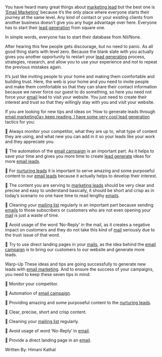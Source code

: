 You have heard many great things about <a href="https://www.pangeaglobalservices.com/lead-generation/">marketing lead</a> but the best one is <a href="https://www.pangeaglobalservices.com/email-marketing-services/">‘Email Marketing’</a> because it’s the only place where everyone starts their journey at the same level. Any kind of contact or your existing clients from another business doesn’t give you any huge advantage over here. Everyone has to start their <a href="https://www.pangeaglobalservices.com/lead-generation/">lead generation</a> from square one.

In simple words, everyone has to start their database from Nil/None.

After hearing this few people gets discourage, but no need to panic. As all good thing starts with level zero. Because the blank slate with you actually gives you another opportunity to restart your <a href="https://www.pangeaglobalservices.com/lead-generation/">lead generating</a> process, strategies, research, and allow you to use your experience and not to repeat the previous mistakes again.

It’s just like inviting people to your home and making them comfortable and building trust. Here, the web is your home and you need to invite people and make them comfortable so that they can share their contact information because we never force our guest to do something, so here you need not force your <a href="https://www.pangeaglobalservices.com/email-marketing-services/">email</a> lead to visit your website. You just need to create their interest and trust so that they willingly stay with you and visit your website.

If you are looking for new tips and ideas on ‘How to generate leads through <a href="https://www.pangeaglobalservices.com/email-marketing-services/">email marketing’/a> keep reading. I have some very cool <a href="https://www.pangeaglobalservices.com/lead-generation/">lead generation</a> tactics for you:

	Always monitor your competitor, what they are up to, what type of content they are using, and what new you can add in it so your leads like your work and they appreciate you.

	The automation of the <a href="https://www.pangeaglobalservices.com/email-marketing-services/">email campaign</a> is an important part. As it helps to save your time and gives you more time to create <a href="https://www.pangeaglobalservices.com/lead-generation/">lead generate</a> ideas for more <a href="https://www.pangeaglobalservices.com/email-marketing-services/">email leads</a>.

	For <a href="https://www.pangeaglobalservices.com/lead-generation/">nurturing leads</a> it is important to serve amazing and some purposeful content to our <a href="https://www.pangeaglobalservices.com/email-marketing-services/">email leads</a> because it actually helps to develop their interest.

	The content you are serving to <a href="https://www.pangeaglobalservices.com/lead-generation/">marketing leads</a> should be very clear and precise and easy to understand basically, it should be short and crisp as in today’s scenario no one have time to read lengthy <a href="https://www.pangeaglobalservices.com/email-marketing-services/">emails</a>.

	Cleaning your <a href="https://www.pangeaglobalservices.com/email-marketing-services/">mailing list</a> regularly is an important part because sending <a href="https://www.pangeaglobalservices.com/email-marketing-services/">emails</a> to those subscribers or customers who are not even opening your <a href="https://www.pangeaglobalservices.com/email-marketing-services/">mail</a> is just a waste of time.

	Avoid usage of the word ‘No-Reply’ in the mail, as it creates a negative impact on customers and they do not take this kind of <a href="https://www.pangeaglobalservices.com/email-marketing-services/">mail</a> seriously due to the trust issue of that word.

	Try to use direct landing pages in your <a href="https://www.pangeaglobalservices.com/email-marketing-services/">mails</a>, as the idea behind the <a href="https://www.pangeaglobalservices.com/email-marketing-services/">email campaign</a> is to bring our customers to our website and generate more leads.

Warp-Up
These ideas and tips are going successfully to generate new leads with <a href="https://www.pangeaglobalservices.com/email-marketing-services/">email marketing</a>. And to ensure the success of your campaigns, you need to keep these seven tips in mind:

	Monitor your competitor.

	Automation of <a href="https://www.pangeaglobalservices.com/email-marketing-services/">email campaign</a>.

	Providing amazing and some purposeful content to the <a href="https://www.pangeaglobalservices.com/lead-generation/">nurturing leads</a>.

	Clear, precise, short and crisp content.

	Cleaning your <a href="https://www.pangeaglobalservices.com/email-marketing-services/">mailing list</a> regularly.

	Avoid usage of word ‘No-Reply’ in <a href="https://www.pangeaglobalservices.com/email-marketing-services/">email</a>.

	Provide a direct landing page in an <a href="https://www.pangeaglobalservices.com/email-marketing-services/">email</a>.


Written By:
Himani Kathal
